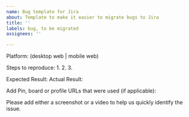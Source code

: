 ```yaml
---
name: Bug template for Jira
about: Template to make it easier to migrate bugs to Jira
title: ''
labels: bug, to be migrated
assignees: ''

---
```


Platform: (desktop web | mobile web)

Steps to reproduce:
1.
2. 
3.

Expected Result:
Actual Result:

Add Pin, board or profile URLs that were used (if applicable):

Please add either a screenshot or a video to help us quickly identify the issue.
